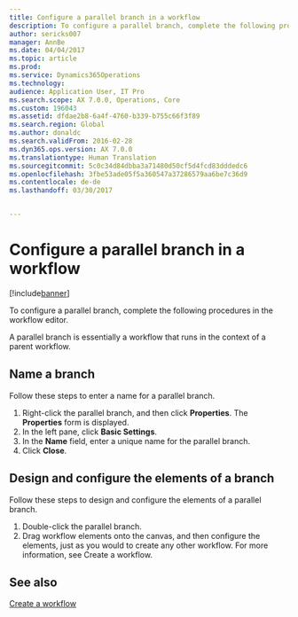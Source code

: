 ```yaml
---
title: Configure a parallel branch in a workflow
description: To configure a parallel branch, complete the following procedures in the workflow editor.
author: sericks007
manager: AnnBe
ms.date: 04/04/2017
ms.topic: article
ms.prod: 
ms.service: Dynamics365Operations
ms.technology: 
audience: Application User, IT Pro
ms.search.scope: AX 7.0.0, Operations, Core
ms.custom: 196043
ms.assetid: dfdae2b8-6a4f-4760-b339-b755c66f3f89
ms.search.region: Global
ms.author: donaldc
ms.search.validFrom: 2016-02-28
ms.dyn365.ops.version: AX 7.0.0
ms.translationtype: Human Translation
ms.sourcegitcommit: 5c0c34d84dbba3a71480d50cf5d4fcd83dddedc6
ms.openlocfilehash: 3fbe53ade05f5a360547a37286579aa6be7c36d9
ms.contentlocale: de-de
ms.lasthandoff: 03/30/2017


---
```


# <a name="configure-a-parallel-branch-in-a-workflow"></a>Configure a parallel branch in a workflow

[!include[banner](../includes/banner.md)]


To configure a parallel branch, complete the following procedures in the workflow editor.

A parallel branch is essentially a workflow that runs in the context of a parent workflow.

## <a name="name-a-branch"></a>Name a branch
Follow these steps to enter a name for a parallel branch.
1.  Right-click the parallel branch, and then click **Properties**. The **Properties** form is displayed.
2.  In the left pane, click **Basic Settings**.
3.  In the **Name** field, enter a unique name for the parallel branch.
4.  Click **Close**.

## <a name="design-and-configure-the-elements-of-a-branch"></a>Design and configure the elements of a branch
Follow these steps to design and configure the elements of a parallel branch.
1.  Double-click the parallel branch.
2.  Drag workflow elements onto the canvas, and then configure the elements, just as you would to create any other workflow. For more information, see Create a workflow.



<a name="see-also"></a>See also
--------

[Create a workflow](create-workflow.md)




